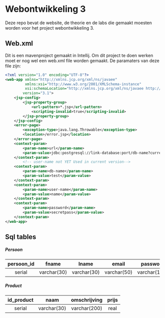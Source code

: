 # Webontwikkeling 3
Deze repo bevat de website, de theorie en de labs die gemaakt moesten worden voor het project webontwikkeling 3. 

## Web.xml
Dit is een mavenproject gemaakt in Intellij. Om dit project te doen werken moet
er nog wel een web.xml file worden gemaakt. De paramaters van deze file zijn: 
```xml
<?xml version="1.0" encoding="UTF-8"?>
<web-app xmlns="http://xmlns.jcp.org/xml/ns/javaee"
         xmlns:xsi="http://www.w3.org/2001/XMLSchema-instance"
         xsi:schemaLocation="http://xmlns.jcp.org/xml/ns/javaee http://xmlns.jcp.org/xml/ns/javaee/web-app_3_1.xsd"
        version="3.1">
    <jsp-config>
        <jsp-property-group>
            <url-pattern>*.jsp</url-pattern>
            <scripting-invalid>true</scripting-invalid>
        </jsp-property-group>
    </jsp-config>
    <error-page>
        <exception-type>java.lang.Throwable</exception-type>
        <location>/error.jsp</location>
    </error-page>
    <context-param>
        <param-name>url</param-name>
        <param-value>jdbc:postgresql://link-database:port/db-name?currentSchema=schema</param-value>
    </context-param>
        <!-- user-name not YET Used in current version--> 
    <context-param>
        <param-name>db-name</param-name>
        <param-value>test</param-value>
    </context-param>
    <context-param>
        <param-name>user-name</param-name>
        <param-value>name</param-value>
    </context-param>
    <context-param>
        <param-name>password</param-name>
        <param-value>secretpass</param-value>
    </context-param>
</web-app>
```

## Sql tables

##### Persoon
| persoon_id    | fname | lname  | email | password | salt | role |
|:-------------: |:----:| :-----:|:-----:|:-------: |:----:|:----:|
| serial | varchar(30) | varchar(30)  | varchar(50) | varchar(128) | varchar(40) | varchar(20) 

##### Product
| id_product    | naam | omschrijving  | prijs | 
|:-------------:|:----:|:-------------:|:-----:|
| serial | varchar(30) | varchar(200)  | real | 


